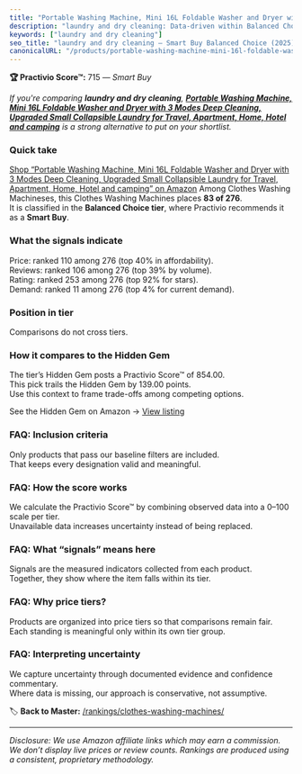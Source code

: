 ```yaml
---
title: "Portable Washing Machine, Mini 16L Foldable Washer and Dryer with 3 Modes Deep Cleaning, Upgraded Small Collapsible Laundry for Travel, Apartment, Home, Hotel and camping"
description: "laundry and dry cleaning: Data-driven within Balanced Choice ranking using the Practivio Score™. Positioned by quality, value, demand, findability, momentum."
keywords: ["laundry and dry cleaning"]
seo_title: "laundry and dry cleaning — Smart Buy Balanced Choice (2025)"
canonicalURL: "/products/portable-washing-machine-mini-16l-foldable-washer-and-dryer-with-3-modes-deep-cleaning-upgraded-small-collapsible-laundry-for-travel-apartment-home-hotel-and-camping-B0DSPX543X/"
---
```


**🏆 Practivio Score™:** 715 — _Smart Buy_


*If you're comparing **laundry and dry cleaning**, **[Portable Washing Machine, Mini 16L Foldable Washer and Dryer with 3 Modes Deep Cleaning, Upgraded Small Collapsible Laundry for Travel, Apartment, Home, Hotel and camping](https://www.amazon.com/dp/B0DSPX543X?tag=practivio-20)** is a strong alternative to put on your shortlist.*
### Quick take
[Shop “Portable Washing Machine, Mini 16L Foldable Washer and Dryer with 3 Modes Deep Cleaning, Upgraded Small Collapsible Laundry for Travel, Apartment, Home, Hotel and camping” on Amazon](https://www.amazon.com/dp/B0DSPX543X?tag=practivio-20)
Among Clothes Washing Machineses, this Clothes Washing Machines places **83 of 276**.  
It is classified in the **Balanced Choice tier**, where Practivio recommends it as a **Smart Buy**.

### What the signals indicate
Price: ranked 110 among 276 (top 40% in affordability).  
Reviews: ranked 106 among 276 (top 39% by volume).  
Rating: ranked 253 among 276 (top 92% for stars).  
Demand: ranked 11 among 276 (top 4% for current demand).

### Position in tier
Comparisons do not cross tiers.

### How it compares to the Hidden Gem
The tier’s Hidden Gem posts a Practivio Score™ of 854.00.  
This pick trails the Hidden Gem by 139.00 points.  
Use this context to frame trade-offs among competing options.  

See the Hidden Gem on Amazon → [View listing](https://www.amazon.com/dp/B09YLKMHLH?tag=practivio-20)

### FAQ: Inclusion criteria
Only products that pass our baseline filters are included.  
That keeps every designation valid and meaningful.

### FAQ: How the score works
We calculate the Practivio Score™ by combining observed data into a 0–100 scale per tier.  
Unavailable data increases uncertainty instead of being replaced.

### FAQ: What “signals” means here
Signals are the measured indicators collected from each product.  
Together, they show where the item falls within its tier.

### FAQ: Why price tiers?
Products are organized into price tiers so that comparisons remain fair.  
Each standing is meaningful only within its own tier group.

### FAQ: Interpreting uncertainty
We capture uncertainty through documented evidence and confidence commentary.  
Where data is missing, our approach is conservative, not assumptive.


🏷️ **Back to Master:** [/rankings/clothes-washing-machines/](/rankings/clothes-washing-machines/)

---
_Disclosure: We use Amazon affiliate links which may earn a commission. We don’t display live prices or review counts. Rankings are produced using a consistent, proprietary methodology._
